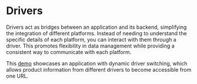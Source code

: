 # Drivers

Drivers act as bridges between an application and its backend, simplifying the integration of different platforms. Instead of needing to understand the specific details of each platform, you can interact with them through a driver. This promotes flexibility in data management while providing a consistent way to communicate with each platform.

This [demo](https://stackblitz.com/github/graycoreio/stackblitz-projects/tree/main/ng18-daffodil-product-driver-switch) showcases an application with dynamic driver switching, which allows product information from different drivers to become accessible from one URL.
